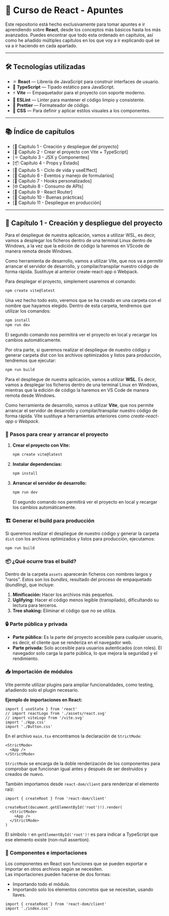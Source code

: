 # 📘 Curso de React - Apuntes

Este repositorio está hecho exclusivamente para tomar apuntes e ir aprendiendo sobre **React**, desde los conceptos más básicos hasta los más avanzados. Puedes encontrar que todo esta ordenado en capitulos, así como he añadido múltiples capítulos en los que voy a ir
explicando qué se va a ir haciendo en cada apartado. 

---

## 🛠️ Tecnologías utilizadas

- ⚛️ **React** — Librería de JavaScript para construir interfaces de usuario.
- 💙 **TypeScript** — Tipado estático para JavaScript.
- ⚡ **Vite** — Empaquetador para el proyecto con soporte moderno.
- 📏 **ESLint** — Linter para mantener el código limpio y consistente.
- 🎨 **Prettier** — Formateador de código.
- 🎨 **CSS** — Para definir y aplicar estilos visuales a los componentes.

---

## 📚 Índice de capítulos

- [📘 Capítulo 1 - Creación y despliegue del proyecto]
- [🧱 Capítulo 2 - Crear el proyecto con Vite + TypeScript]
- [⚛️ Capítulo 3 - JSX y Componentes]
- [📦 Capítulo 4 - Props y Estado]
- [🔄 Capítulo 5 - Ciclo de vida y useEffect]
- [📨 Capítulo 6 - Eventos y manejo de formularios]
- [🧠 Capítulo 7 - Hooks personalizados]
- [🌐 Capítulo 8 - Consumo de APIs]
- [🧭 Capítulo 9 - React Router]
- [🧼 Capítulo 10 - Buenas prácticas]
- [🚀 Capítulo 11 - Despliegue en producción]

---

## 📘 Capítulo 1 - Creación y despliegue del proyecto

Para el despliegue de nuestra aplicación, vamos a utilizar WSL, es decir, vamos a desplegar los ficheros dentro de una terminal Linux dentro de Windows, a la vez que la edición de código la haremos en VScode de manera remota desde Windows.

Como herramienta de desarrollo, vamos a utilizar Vite, que nos va a permitir arrancar el servidor de desarrollo, y compilar/transpilar nuestro código de forma rápida. Sustituye al anterior create-react-app o Webpack.

Para desplegar el proyecto, simplement usaremos el comando:

``` bash
npm create vite@latest
```

Una vez  hecho todo esto, veremos que se ha creado en una carpeta con el nombre que hayamos elegido. Dentro de esta carpeta, tendremos que utilizar los comandos:

``` bash
npm install
npm run dev
```

El segundo comando nos permitirá ver el proyecto en local y recargar los cambios automáticamente.

Por otra parte, si queremos realizar el despliegue de nuestro código y generar carpeta dist con los archivos optimizados y listos para producción, tendremos que ejecutar:

```bash
npm run build
```

Para el despliegue de nuestra aplicación, vamos a utilizar **WSL**. Es decir, vamos a desplegar los ficheros dentro de una terminal Linux en Windows, mientras que la edición de código la haremos en VS Code de manera remota desde Windows.

Como herramienta de desarrollo, vamos a utilizar **Vite**, que nos permite arrancar el servidor de desarrollo y compilar/transpilar nuestro código de forma rápida. Vite sustituye a herramientas anteriores como *create-react-app* o *Webpack*.

### 🚀 Pasos para crear y arrancar el proyecto

1. **Crear el proyecto con Vite:**
    ```bash
    npm create vite@latest
    ```

2. **Instalar dependencias:**
    ```bash
    npm install
    ```

3. **Arrancar el servidor de desarrollo:**
    ```bash
    npm run dev
    ```
    El segundo comando nos permitirá ver el proyecto en local y recargar los cambios automáticamente.

### 🏗️ Generar el build para producción

Si queremos realizar el despliegue de nuestro código y generar la carpeta `dist` con los archivos optimizados y listos para producción, ejecutamos:

```bash
npm run build
```

### 📦 ¿Qué ocurre tras el build?

Dentro de la carpeta `assets` aparecerán ficheros con nombres largos y "raros". Estos son los *bundles*, resultado del proceso de empaquetado (*bundling*), que incluye:

1. **Minificación:** Hacer los archivos más pequeños.
2. **Uglifying:** Hacer el código menos legible (transpilado), dificultando su lectura para terceros.
3. **Tree shaking:** Eliminar el código que no se utiliza.

### 🔒 Parte pública y privada

- **Parte pública:** Es la parte del proyecto accesible para cualquier usuario, es decir, el cliente que se renderiza en el navegador web.
- **Parte privada:** Solo accesible para usuarios autenticados (con roles). El navegador solo carga la parte pública, lo que mejora la seguridad y el rendimiento.

### 📥 Importación de módulos

Vite permite utilizar plugins para ampliar funcionalidades, como testing, añadiendo solo el plugin necesario.

**Ejemplo de importaciones en React:**
```tsx
import { useState } from 'react'
// import reactLogo from './assets/react.svg'
// import viteLogo from '/vite.svg'
import './App.css'
import './Button.css'
```

En el archivo `main.tsx` encontramos la declaración de `StrictMode`:

```tsx
<StrictMode>
  <App />
</StrictMode>
```
`StrictMode` se encarga de la doble renderización de los componentes para comprobar que funcionan igual antes y después de ser destruidos y creados de nuevo.

También importamos desde `react-dom/client` para renderizar el elemento raíz:

```tsx
import { createRoot } from 'react-dom/client'

createRoot(document.getElementById('root')!).render(
  <StrictMode>
    <App />
  </StrictMode>
)
```
El símbolo `!` en `getElementById('root')!` es para indicar a TypeScript que ese elemento existe (non-null assertion).

### 🧩 Componentes e importaciones

Los componentes en React son funciones que se pueden exportar e importar en otros archivos según se necesiten.  
Las importaciones pueden hacerse de dos formas:
- Importando todo el módulo.
- Importando solo los elementos concretos que se necesitan, usando llaves.

```tsx
import { createRoot } from 'react-dom/client'
import './index.css'
```

